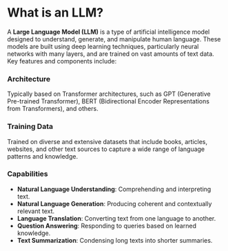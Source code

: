 # What is an LLM?

A **Large Language Model (LLM)** is a type of artificial intelligence model designed to understand, generate, and manipulate human language. These models are built using deep learning techniques, particularly neural networks with many layers, and are trained on vast amounts of text data. Key features and components include:

### Architecture
Typically based on Transformer architectures, such as GPT (Generative Pre-trained Transformer), BERT (Bidirectional Encoder Representations from Transformers), and others.

### Training Data
Trained on diverse and extensive datasets that include books, articles, websites, and other text sources to capture a wide range of language patterns and knowledge.

### Capabilities
- **Natural Language Understanding**: Comprehending and interpreting text.
- **Natural Language Generation**: Producing coherent and contextually relevant text.
- **Language Translation**: Converting text from one language to another.
- **Question Answering**: Responding to queries based on learned knowledge.
- **Text Summarization**: Condensing long texts into shorter summaries.
